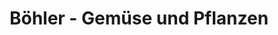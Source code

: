 ---
title: "Böhler - Gemüse und Pflanzen"
url: /reichenau/boehler-gemuese-und-pflanzen/
shop: Gemüse & Obst
---
